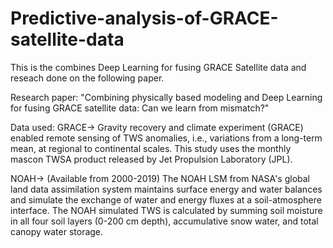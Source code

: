 # Predictive-analysis-of-GRACE-satellite-data

This is the combines Deep Learning for fusing GRACE Satellite data and reseach done on the 
following paper.

Research paper: "Combining physically based modeling and Deep Learning for fusing GRACE 
satellite data: Can we learn from mismatch?"

Data used:
GRACE->
    Gravity recovery and climate experiment (GRACE) enabled remote sensing of TWS anomalies, 
    i.e., variations from a long-term mean, at regional to continental scales. This study uses 
    the monthly mascon TWSA product released by Jet Propulsion Laboratory (JPL). 
    
NOAH->
    (Available from 2000-2019)
    The NOAH LSM from NASA's global land data assimilation system maintains surface energy and water 
    balances and simulate the exchange of water and energy fluxes at a soil-atmosphere interface. 
    The NOAH simulated TWS is calculated by summing soil moisture in all four soil layers (0-200 cm
    depth), accumulative snow water, and total canopy water storage.
